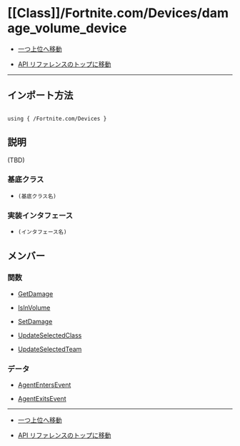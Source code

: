# [[Class]]/Fortnite.com/Devices/damage_volume_device

- [一つ上位へ移動](../main.md)

- [API リファレンスのトップに移動](/main.md)

---

## インポート方法

```verse

using { /Fortnite.com/Devices }

```

## 説明

(TBD)

### 基底クラス

- `(基底クラス名)`

### 実装インタフェース

- `(インタフェース名)`

## メンバー

### 関数

- [GetDamage](./F_GetDamage/main.md)

- [IsInVolume](./F_IsInVolume/main.md)

- [SetDamage](./F_SetDamage/main.md)

- [UpdateSelectedClass](./F_UpdateSelectedClass/main.md)

- [UpdateSelectedTeam](./F_UpdateSelectedTeam/main.md)

### データ

- [AgentEntersEvent](./D_AgentEntersEvent/main.md)

- [AgentExitsEvent](./D_AgentExitsEvent/main.md)

---

- [一つ上位へ移動](../main.md)

- [API リファレンスのトップに移動](/main.md)
